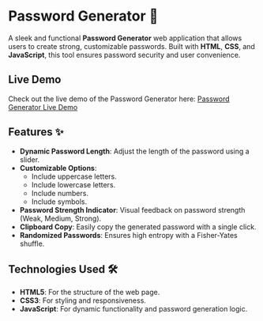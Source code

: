 # Password Generator 🔐

A sleek and functional **Password Generator** web application that allows users to create strong, customizable passwords. Built with **HTML**, **CSS**, and **JavaScript**, this tool ensures password security and user convenience.

## Live Demo

Check out the live demo of the Password Generator here: [Password Generator Live Demo](https://password-generator-vineet.netlify.app/)


## Features ✨

- **Dynamic Password Length**: Adjust the length of the password using a slider.
- **Customizable Options**:
  - Include uppercase letters.
  - Include lowercase letters.
  - Include numbers.
  - Include symbols.
- **Password Strength Indicator**: Visual feedback on password strength (Weak, Medium, Strong).
- **Clipboard Copy**: Easily copy the generated password with a single click.
- **Randomized Passwords**: Ensures high entropy with a Fisher-Yates shuffle.

## Technologies Used 🛠️

- **HTML5**: For the structure of the web page.
- **CSS3**: For styling and responsiveness.
- **JavaScript**: For dynamic functionality and password generation logic.


